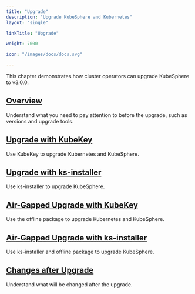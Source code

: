```yaml
---
title: "Upgrade"
description: "Upgrade KubeSphere and Kubernetes"
layout: "single"

linkTitle: "Upgrade"

weight: 7000

icon: "/images/docs/docs.svg"

---
```


This chapter demonstrates how cluster operators can upgrade KubeSphere to v3.0.0.

## [Overview](../upgrade/overview/)

Understand what you need to pay attention to before the upgrade, such as versions and upgrade tools.

## [Upgrade with KubeKey](../upgrade/upgrade-with-kubekey/)

Use KubeKey to upgrade Kubernetes and KubeSphere.

## [Upgrade with ks-installer](../upgrade/upgrade-with-ks-installer/)

Use ks-installer to upgrade KubeSphere.

## [Air-Gapped Upgrade with KubeKey](../upgrade/air-gapped-upgrade-with-kubekey/)

Use the offline package to upgrade Kubernetes and KubeSphere.

## [Air-Gapped Upgrade with ks-installer](../upgrade/air-gapped-upgrade-with-ks-installer/)

Use ks-installer and offline package to upgrade KubeSphere.

## [Changes after Upgrade](../upgrade/what-changed/)

Understand what will be changed after the upgrade.
